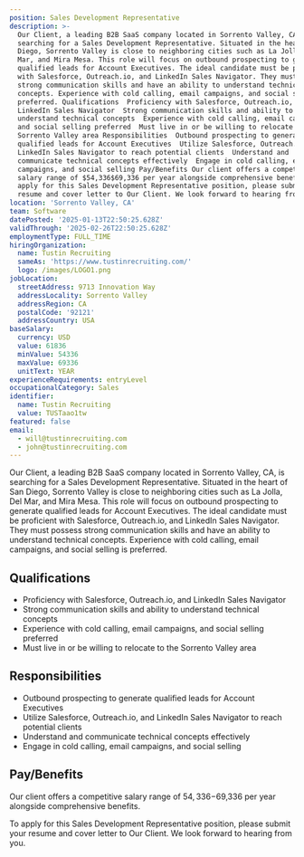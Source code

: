 ```yaml
---
position: Sales Development Representative
description: >-
  Our Client, a leading B2B SaaS company located in Sorrento Valley, CA, is
  searching for a Sales Development Representative. Situated in the heart of San
  Diego, Sorrento Valley is close to neighboring cities such as La Jolla, Del
  Mar, and Mira Mesa. This role will focus on outbound prospecting to generate
  qualified leads for Account Executives. The ideal candidate must be proficient
  with Salesforce, Outreach.io, and LinkedIn Sales Navigator. They must possess
  strong communication skills and have an ability to understand technical
  concepts. Experience with cold calling, email campaigns, and social selling is
  preferred. Qualifications  Proficiency with Salesforce, Outreach.io, and
  LinkedIn Sales Navigator  Strong communication skills and ability to
  understand technical concepts  Experience with cold calling, email campaigns,
  and social selling preferred  Must live in or be willing to relocate to the
  Sorrento Valley area Responsibilities  Outbound prospecting to generate
  qualified leads for Account Executives  Utilize Salesforce, Outreach.io, and
  LinkedIn Sales Navigator to reach potential clients  Understand and
  communicate technical concepts effectively  Engage in cold calling, email
  campaigns, and social selling Pay/Benefits Our client offers a competitive
  salary range of $54,336$69,336 per year alongside comprehensive benefits. To
  apply for this Sales Development Representative position, please submit your
  resume and cover letter to Our Client. We look forward to hearing from you.
location: 'Sorrento Valley, CA'
team: Software
datePosted: '2025-01-13T22:50:25.628Z'
validThrough: '2025-02-26T22:50:25.628Z'
employmentType: FULL_TIME
hiringOrganization:
  name: Tustin Recruiting
  sameAs: 'https://www.tustinrecruiting.com/'
  logo: /images/LOGO1.png
jobLocation:
  streetAddress: 9713 Innovation Way
  addressLocality: Sorrento Valley
  addressRegion: CA
  postalCode: '92121'
  addressCountry: USA
baseSalary:
  currency: USD
  value: 61836
  minValue: 54336
  maxValue: 69336
  unitText: YEAR
experienceRequirements: entryLevel
occupationalCategory: Sales
identifier:
  name: Tustin Recruiting
  value: TUSTaao1tw
featured: false
email:
  - will@tustinrecruiting.com
  - john@tustinrecruiting.com
---
```




Our Client, a leading B2B SaaS company located in Sorrento Valley, CA, is searching for a Sales Development Representative. Situated in the heart of San Diego, Sorrento Valley is close to neighboring cities such as La Jolla, Del Mar, and Mira Mesa. This role will focus on outbound prospecting to generate qualified leads for Account Executives. The ideal candidate must be proficient with Salesforce, Outreach.io, and LinkedIn Sales Navigator. They must possess strong communication skills and have an ability to understand technical concepts. Experience with cold calling, email campaigns, and social selling is preferred.

## Qualifications
- Proficiency with Salesforce, Outreach.io, and LinkedIn Sales Navigator
- Strong communication skills and ability to understand technical concepts
- Experience with cold calling, email campaigns, and social selling preferred
- Must live in or be willing to relocate to the Sorrento Valley area

## Responsibilities
- Outbound prospecting to generate qualified leads for Account Executives
- Utilize Salesforce, Outreach.io, and LinkedIn Sales Navigator to reach potential clients
- Understand and communicate technical concepts effectively
- Engage in cold calling, email campaigns, and social selling

## Pay/Benefits
Our client offers a competitive salary range of $54,336-$69,336 per year alongside comprehensive benefits. 

To apply for this Sales Development Representative position, please submit your resume and cover letter to Our Client. We look forward to hearing from you.
